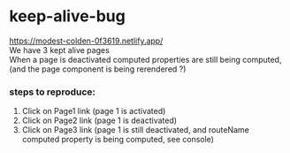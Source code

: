 # keep-alive-bug

https://modest-colden-0f3619.netlify.app/  
We have 3 kept alive pages  
When a page is deactivated computed properties are still being computed, (and the page component is being rerendered ?)

### steps to reproduce:
1. Click on Page1 link (page 1 is activated)
2. Click on Page2 link (page 1 is deactivated) 
3. Click on Page3 link (page 1 is still deactivated, and routeName computed property is being computed, see console) 